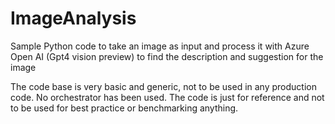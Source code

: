 # ImageAnalysis

Sample Python code to take an image as input and process it with Azure Open AI (Gpt4 vision preview) to find the description and suggestion for the image

  The code base is very basic and generic, not to be used in any production code. No orchestrator has been used.
  The code is just for reference and not to be used for best practice or benchmarking anything.
